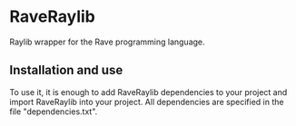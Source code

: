 # RaveRaylib
Raylib wrapper for the Rave programming language.

## Installation and use
To use it, it is enough to add RaveRaylib dependencies to your project and import RaveRaylib into your project.
All dependencies are specified in the file "dependencies.txt".
